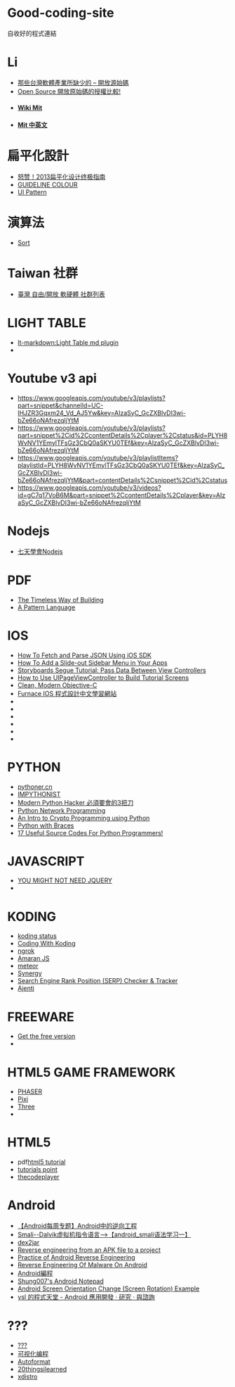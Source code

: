 Good-coding-site
================

自收好的程式連結

# Li
 * [那些台灣軟體產業所缺少的 – 開放源始碼](http://blog.ez2learn.com/2011/11/25/taiwan-software-lacking-of-open-source/)
 * [Open Source 開放原始碼的授權比較!](http://www.takobear.tw/12/post/2013/07/open-source.html)
 * #### [Wiki Mit](http://zh.wikipedia.org/wiki/MIT%E8%A8%B1%E5%8F%AF%E8%AD%89)
 * #### [Mit 中英文](http://lucien.cc/?p=15)

# 扁平化設計
 * [怒赞！2013扁平化设计终极指南](http://www.uisdc.com/the-ultimate-guide-to-flat-design)
 * [GUIDELINE COLOUR](http://guidelinecolour.com/)
 * [UI Pattern](http://www.mobile-patterns.com/)

# 演算法
 * [Sort](http://sorting.at/)

# Taiwan 社群
 * [臺灣 自由/開放 軟硬體 社群列表
](http://www.mindmeister.com/303031964/open-source-community-map-in-taiwan)

# LIGHT TABLE
 * [lt-markdown:Light Table md plugin](https://github.com/MarcoPolo/lt-markdown)
 * 
 
# Youtube v3 api
 * https://www.googleapis.com/youtube/v3/playlists?part=snippet&channelId=UC-lHJZR3Gqxm24_Vd_AJ5Yw&key=AIzaSyC_GcZXBlvDI3wi-bZe66oNAfrezqljYtM
 * https://www.googleapis.com/youtube/v3/playlists?part=snippet%2Cid%2CcontentDetails%2Cplayer%2Cstatus&id=PLYH8WvNV1YEmylTFsGz3CbQ0aSKYU0TEf&key=AIzaSyC_GcZXBlvDI3wi-bZe66oNAfrezqljYtM
 * https://www.googleapis.com/youtube/v3/playlistItems?playlistId=PLYH8WvNV1YEmylTFsGz3CbQ0aSKYU0TEf&key=AIzaSyC_GcZXBlvDI3wi-bZe66oNAfrezqljYtM&part=contentDetails%2Csnippet%2Cid%2Cstatus
 * https://www.googleapis.com/youtube/v3/videos?id=gC7q17VoB6M&part=snippet%2CcontentDetails%2Cplayer&key=AIzaSyC_GcZXBlvDI3wi-bZe66oNAfrezqljYtM
 
# Nodejs
 * [七天學會Nodejs](http://nqdeng.github.io/7-days-nodejs/)
 
# PDF
 * [The Timeless Way of Building](http://library.uniteddiversity.coop/Ecological_Building/The_Timeless_Way_of_Building_Complete.pdf)
 * [A Pattern Language](http://library.uniteddiversity.coop/Ecological_Building/A_Pattern_Language.pdf)

# IOS
 * [How To Fetch and Parse JSON Using iOS SDK](http://www.appcoda.com/fetch-parse-json-ios-programming-tutorial/)
 * [How To Add a Slide-out Sidebar Menu in Your Apps](http://www.appcoda.com/ios-programming-sidebar-navigation-menu/)
 * [Storyboards Segue Tutorial: Pass Data Between View Controllers](http://www.appcoda.com/storyboards-ios-tutorial-pass-data-between-view-controller-with-segue/)
 * [How to Use UIPageViewController to Build Tutorial Screens](http://www.appcoda.com/uipageviewcontroller-tutorial-intro/)
 * [Clean, Modern Objective-C](http://harlanhaskins.com/2014/02/20/clean-modern-objective-c.html)
 * [Furnace IOS 程式設計中文學習網站](http://furnacedigital.blogspot.tw/)
 * []()
 * []()
 * []()
 * []()
 * []()
 * []()

# PYTHON

 * [pythoner.cn](http://www.pythoner.cn/course/)
 * [IMPYTHONIST](http://impythonist.wordpress.com/2014/02/05/important-python-tips-that-saves-your-time/)
 * [Modern Python Hacker 必須要會的3把刀](http://blog.jslee.name/modern-python-hacker-3-knife/)
 * [Python Network Programming](http://www.tutorialspoint.com/python/python_networking.htm)
 * [An Intro to Crypto Programming using Python](http://jdege.us/crypto-python/index.html)
 * [Python with Braces](http://www.pythonb.org/)
 * [17 Useful Source Codes For Python Programmers!](http://www.efytimes.com/e1/fullnews.asp?edid=129852)
 
# JAVASCRIPT

 * [YOU MIGHT NOT NEED JQUERY](http://youmightnotneedjquery.com/)
 * 
 
# KODING
 * [koding status](http://status.koding.com/pages/52e17667541ea2fc5700001e)
 * [Coding With Koding](http://code.tutsplus.com/articles/coding-with-koding--net-35285)
 * [ngrok](https://ngrok.com/)
 * [Amaran JS](http://hakanersu.github.io/AmaranJS/)
 * [meteor](https://www.meteor.com/)
 * [Synergy](http://synergy-foss.org/)
 * [Search Engine Rank Position (SERP) Checker & Tracker](https://serprankchecker.com/)
 * [Ajenti](http://ajenti.org/) 
 
# FREEWARE
 * [Get the free version](http://getthefreeversion.com/)
 * 
 
# HTML5 GAME FRAMEWORK
 * [PHASER](http://phaser.io/)
 * [Pixi](https://github.com/GoodBoyDigital/pixi.js)
 * [Three](http://threejs.org/)
 * 
 
# HTML5
 * pdf[html5 tutorial](http://www.tutorialspoint.com/html5/html5_tutorial.pdf)
 * [tutorials point](http://www.tutorialspoint.com/html5/html5_pdf_version.htm)
 * [thecodeplayer](http://thecodeplayer.com/)
 
# Android
 * [【Android每周专题】Android中的逆向工程](http://blog.csdn.net/a2bgeek/article/details/15338911)
 * [Smali--Dalvik虚拟机指令语言-->【android_smali语法学习一】](http://blog.csdn.net/wdaming1986/article/details/8299996)
 * [dex2jar](https://code.google.com/p/dex2jar/) 
 * [Reverse engineering from an APK file to a project](http://stackoverflow.com/questions/12732882/reverse-engineering-from-an-apk-file-to-a-project)
 * [Practice of Android Reverse Engineering](http://www.slideshare.net/jserv/practice-of-android-reverse-engineering)
 * [Reverse Engineering Of Malware On Android](https://www.sans.org/reading-room/whitepapers/pda/reverse-engineering-malware-android-33769)
 * [Android編程](http://androidbiancheng.blogspot.tw/2014_02_01_archive.html)
 * [Shung007's Android Notepad](http://shung007.blogspot.tw/2010/11/android-tips-screenorientation.html)
 * [Android Screen Orientation Change (Screen Rotation) Example](http://techblogon.com/android-screen-orientation-change-rotation-example/)
 * [ysl 的程式天堂 - Android 應用開發 ‧ 研究 ‧ 與諮詢](http://ysl-paradise.blogspot.tw/2011/04/listview-i.html)
 
 
 
# ???
 * [???](http://blog.wercker.com/2014/02/06/RethinkDB-Gingko-Martini-Golang.html)
 * [可视化编程](http://coolshell.cn/articles/11094.html)
 * [Autoformat](http://bootitor.webbackstube.at/#)
 * [20thingsilearned](http://www.20thingsilearned.com/zh-TW/home)
 * [xdistro](http://www.xdistro.tk/)
